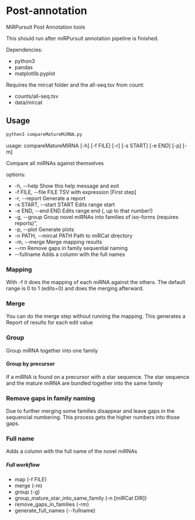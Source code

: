 # Post-annotation
MiRPursuit Post Annotation tools

This should run after miRPursuit annotation pipeline is finished. 

Dependencies:
- python3
- pandas
- matplotlib.pyplot

Requires the mircat folder and the all-seq.tsv from count:
- counts/all-seq.tsv
- data/mircat

## Usage

```bash
python3 compareMatureMiRNA.py
```

usage: compareMatureMiRNA [-h] [-f FILE] [-r] [-s START] [-e END] [-p]
                          [-m]

Compare all miRNAs against themselves

options:
- -h, --help              Show this help message and exit
- -f FILE, --file FILE    TSV with expression [First step]
- -r, --report            Generate a report
- -s START, --start START
                           Edits range start
- -e END, --end END       Edits range end (<exclusive>, up to that number!)
- -g, --group             Group novel miRNAs into families of iso-forms (requires reports)",
- -p, --plot              Generate plots
- -n PATH, --mircat PATH  Path to miRCat directory
- -m, --merge             Merge mapping results
- --rm                    Remove gaps in family sequential naming
- --fullname              Adds a column with the full names


### Mapping
With -f it does the mapping of each miRNA against the others. The default range is 0 to 1 (edits=0) and does the merging afterward.

### Merge
You can do the merge step without running the mapping. This generates a Report of results for each edit value

### Group
Group miRNA together into one family

#### Group by precursor
If a miRNA is found on a precursor with a star sequence. The star sequence and the mature miRNA are bundled together into the same family

### Remove gaps in family naming
Due to further merging some families disappear and leave gaps in the sequencial numbering. This process gets the higher numbers into those gaps. 

### Full name
Adds a column with the full name of the novel miRNAs

##### Full workflow
- map (-f FILE)
- merge (-m)
- group (-g)
- group_mature_star_into_same_family (-n [miRCat DIR])
- remove_gaps_in_families (-rm)
- generate_full_names (--fullname)

